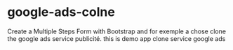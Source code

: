 # google-ads-colne
Create a Multiple Steps Form with Bootstrap and for exemple a chose clone the google ads service publicité.
this is demo app clone service google ads

